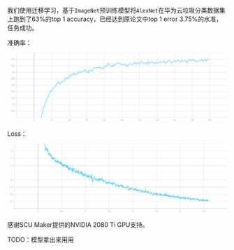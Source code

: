 我们使用迁移学习，基于`ImageNet`预训练模型将`AlexNet`在华为云垃圾分类数据集上跑到了63%的top 1 accuracy，已经达到原论文中top 1 error 3.75%的水准，任务成功。

准确率：

![acc](media/AlexNet/acc.svg)

Loss：

![loss](media/AlexNet/loss.svg)

感谢SCU Maker提供的NVIDIA 2080 Ti GPU支持。

TODO：模型拿出来用用

